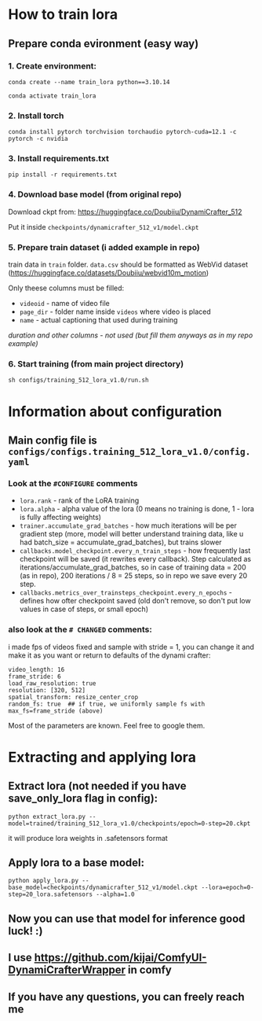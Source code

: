 
# How to train lora
## Prepare conda evironment (easy way)

### 1. Create environment:

`conda create --name train_lora python==3.10.14`

`conda activate train_lora`

### 2. Install torch

`conda install pytorch torchvision torchaudio pytorch-cuda=12.1 -c pytorch -c nvidia`

### 3. Install requirements.txt

`pip install -r requirements.txt`

### 4. Download base model (from original repo)
Download ckpt from:
https://huggingface.co/Doubiiu/DynamiCrafter_512

Put it inside `checkpoints/dynamicrafter_512_v1/model.ckpt`

### 5. Prepare train dataset (i added example in repo)

train data in `train` folder.
`data.csv` should be formatted as WebVid dataset (https://huggingface.co/datasets/Doubiiu/webvid10m_motion)

Only theese columns must be filled:
- `videoid` - name of video file
- `page_dir` - folder name inside `videos` where video is placed
- `name` - actual captioning that used during training

_duration and other columns - not used (but fill them anyways as in my repo example)_

### 6. Start training (from main project directory)

`sh configs/training_512_lora_v1.0/run.sh`

# Information about configuration

## Main config file is `configs/configs.training_512_lora_v1.0/config.yaml`
### Look at the `#CONFIGURE` comments

- `lora.rank` - rank of the LoRA training
- `lora.alpha` - alpha value of the lora (0 means no training is done, 1 - lora is fully affecting weights)
-  `trainer.accumulate_grad_batches` - how much iterations will be per gradient step (more, model will better understand training data, like u had batch_size = accumulate_grad_batches), but trains slower
- `callbacks.model_checkpoint.every_n_train_steps` - how frequently last checkpoint will be saved (it rewrites every callback).
  Step calculated as iterations/accumulate_grad_batches, so in case of training data = 200 (as in repo), 200 iterations / 8 = 25 steps, so in repo we save every 20 step.
- `callbacks.metrics_over_trainsteps_checkpoint.every_n_epochs` - defines how ofter checkpoint saved (old don't remove, so don't put low values in case of steps, or small epoch)

### also look at the `# CHANGED` comments:

i made fps of videos fixed and sample with stride = 1, you can change it and make it as you want or return to defaults of the dynami crafter:
```
video_length: 16
frame_stride: 6
load_raw_resolution: true
resolution: [320, 512]
spatial_transform: resize_center_crop
random_fs: true  ## if true, we uniformly sample fs with max_fs=frame_stride (above)
```

Most of the parameters are known. Feel free to google them.



# Extracting and applying lora

## Extract lora (not needed if you have save_only_lora flag in config):
`python extract_lora.py --model=trained/training_512_lora_v1.0/checkpoints/epoch=0-step=20.ckpt `

it will produce lora weights in .safetensors format

## Apply lora to a base model:

`python apply_lora.py --base_model=checkpoints/dynamicrafter_512_v1/model.ckpt --lora=epoch=0-step=20_lora.safetensors --alpha=1.0`

## Now you can use that model for inference good luck! :)
## I use https://github.com/kijai/ComfyUI-DynamiCrafterWrapper in comfy
## If you have any questions, you can freely reach me